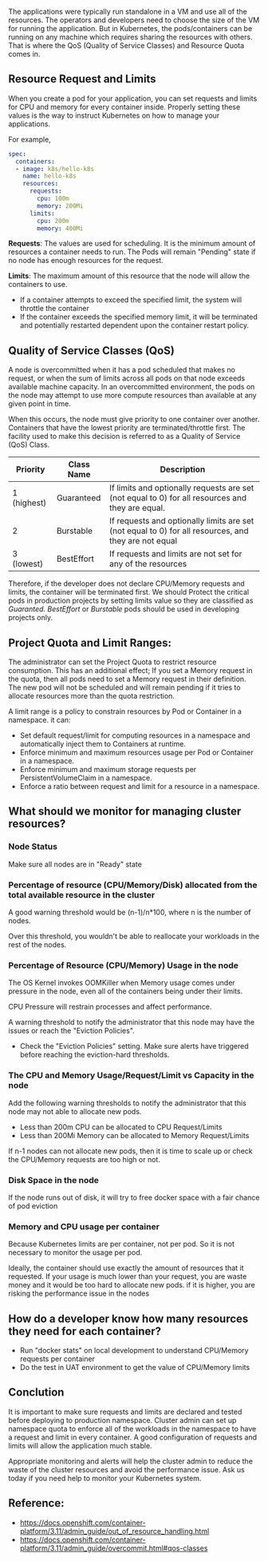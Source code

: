 

The applications were typically run standalone in a VM and use all of the resources.
The operators and developers need to choose the size of the VM for running the application.
But in Kubernetes, the pods/containers can be running on any machine which requires sharing the resources with others.
That is where the QoS (Quality of Service Classes) and Resource Quota comes in.



## Resource Request and Limits
When you create a pod for your application, you can set requests and limits for CPU and memory for every container inside.
Properly setting these values is the way to instruct Kubernetes on how to manage your applications.



For example,
```yaml
spec:
  containers:
  - image: k8s/hello-k8s
    name: hello-k8s
    resources:
      requests:
        cpu: 100m
        memory: 200Mi
      limits:
        cpu: 200m
        memory: 400Mi
```

**Requests**: The values are used for scheduling. It is the minimum amount of resources a container needs to run. The Pods will remain "Pending" state if no node has enough resources for the request.

**Limits**: The maximum amount of this resource that the node will allow the containers to use.

- If a container attempts to exceed the specified limit, the system will throttle the container
- If the container exceeds the specified memory limit, it will be terminated and potentially restarted dependent upon the container restart policy.


## Quality of Service Classes (QoS)


A node is overcommitted when it has a pod scheduled that makes no request, or when the sum of limits across all pods on that node exceeds available machine capacity.
In an overcommitted environment, the pods on the node may attempt to use more compute resources than available at any given point in time.

When this occurs, the node must give priority to one container over another. Containers that have the lowest priority are terminated/throttle first. The facility used to make this decision is referred to as a Quality of Service (QoS) Class.


| Priority |	Class Name | Description |
| -------- | ----------- | ----------- |
| 1 (highest)	| Guaranteed | If limits and optionally requests are set (not equal to 0) for all resources and they are equal. |
| 2           | Burstable  | If requests and optionally limits are set (not equal to 0) for all resources, and they are not equal |
| 3 (lowest)  | BestEffort | If requests and limits are not set for any of the resources |

Therefore, if the developer does not declare CPU/Memory requests and limits, the container will be terminated first. We should Protect the critical pods in production projects by setting limits value so they are classified as *Guaranted*. *BestEffort* or *Burstable* pods should be used in developing projects only.


## Project Quota and Limit Ranges:

The administrator can set the Project Quota to restrict resource consumption.
This has an additional effect; If you set a Memory request in the quota, then all pods need to set a Memory request in their definition.
The new pod will not be scheduled and will remain pending if it tries to allocate resources more than the quota restriction.


A limit range is a policy to constrain resources by Pod or Container in a namespace. it can:

- Set default request/limit for computing resources in a namespace and automatically inject them to Containers at runtime.
- Enforce minimum and maximum resources usage per Pod or Container in a namespace.
- Enforce minimum and maximum storage requests per PersistentVolumeClaim in a namespace.
- Enforce a ratio between request and limit for a resource in a namespace.




## What should we monitor for managing cluster resources?


### Node Status

Make sure all nodes are in "Ready" state



### Percentage of resource (CPU/Memory/Disk) allocated from the total available resource in the cluster

A good warning threshold would be (n-1)/n*100, where n is the number of nodes.

Over this threshold, you wouldn't be able to reallocate your workloads in the rest of the nodes.



### Percentage of Resource (CPU/Memory) Usage in the node

The OS Kernel invokes OOMKiller when Memory usage comes under pressure in the node, even all of the containers being under their limits.

CPU Pressure will restrain processes and affect performance.


A warning threshold to notify the administrator that this node may have the issues or reach the "Eviction Policies".

  - Check the "Eviction Policies" setting. Make sure alerts have triggered before reaching the eviction-hard thresholds.


### The CPU and Memory Usage/Request/Limit vs Capacity in the node

Add the following warning thresholds to notify the administrator that this node may not able to allocate new pods.

- Less than 200m CPU can be allocated to CPU Request/Limits
- Less than 200Mi Memory can be allocated to Memory Request/Limits


If n-1 nodes can not allocate new pods, then it is time to scale up or check the CPU/Memory requests are too high or not.



### Disk Space in the node

If the node runs out of disk, it will try to free docker space with a fair chance of pod eviction



### Memory and CPU usage per container

Because Kubernetes limits are per container, not per pod. So it is not necessary to monitor the usage per pod.

Ideally, the container should use exactly the amount of resources that it requested.
If your usage is much lower than your request, you are waste money and it would be too hard to allocate new pods.
if it is higher, you are risking the performance issue in the nodes



## How do a developer know how many resources they need for each container?

- Run "docker stats" on local development to understand CPU/Memory requests per container
- Do the  test in UAT environment to get the value of CPU/Memory limits



## Conclution

It is important to make sure requests and limits are declared and tested before deploying to production namespace. Cluster admin can set up namespace quota to enforce all of the workloads in the namespace to have a request and limit in every container. A good configuration of requests and limits will allow the application much stable.

Appropriate monitoring and alerts will help the cluster admin to reduce the waste of the cluster resources and avoid the performance issue. Ask us today if you need help to monitor your Kubernetes system.


## Reference:
- https://docs.openshift.com/container-platform/3.11/admin_guide/out_of_resource_handling.html
- https://docs.openshift.com/container-platform/3.11/admin_guide/overcommit.html#qos-classes
